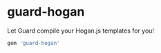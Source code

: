 guard-hogan
===========

Let Guard compile your Hogan.js templates for you!


``` ruby
gem 'guard-hogan'
```


